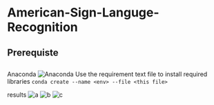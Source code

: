 # American-Sign-Languge-Recognition
## Prerequiste<h2>
Anaconda 
![Anaconda](https://www.anaconda.com/)
Use the requirement text file to install required libraries
```conda create --name <env> --file <this file>```







results
![a](https://user-images.githubusercontent.com/42116611/109385459-07172500-791a-11eb-9d77-a1ded088efa2.PNG)
![b](https://user-images.githubusercontent.com/42116611/109385460-08e0e880-791a-11eb-8983-9db971849ef1.PNG)
![c](https://user-images.githubusercontent.com/42116611/109385461-09797f00-791a-11eb-9ef7-f9aa0872f2f7.PNG)

